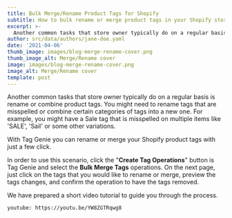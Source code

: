 ```yaml
---
title: Bulk Merge/Rename Product Tags for Shopify
subtitle: How to bulk rename or merge product tags in your Shopify store with just a few clicks
excerpt: >-
  Another common tasks that store owner typically do on a regular basis is rename or combine product tags. You might need to rename tags that are misspelled or combine certain categories of tags into a new one. For example, you might have a Sale tag that is misspelled on multiple items like 'SALE', 'Sail' or some other variations.
author: src/data/authors/jane-doe.yaml
date: '2021-04-06'
thumb_image: images/blog-merge-rename-cover.png
thumb_image_alt: Merge/Rename cover
image: images/blog-merge-rename-cover.png
image_alt: Merge/Rename cover
template: post
---
```

Another common tasks that store owner typically do on a regular basis is rename or combine product tags. You might need to rename tags that are misspelled or combine certain categories of tags into a new one. For example, you might have a Sale tag that is misspelled on multiple items like 'SALE', 'Sail' or some other variations. 

With Tag Genie you can rename or merge your Shopify product tags with just a few click. 

In order to use this scenario, click the "**Create Tag Operations**" button is Tag Genie and select the **Bulk Merge Tags** operations. On the next page, just click on the tags that you would like to rename or merge, preview the tags changes, and confirm the operation to have the tags removed.

We have prepared a short video tutorial to guide you through the process.

`youtube: https://youtu.be/YW8ZGTRqwg8`
